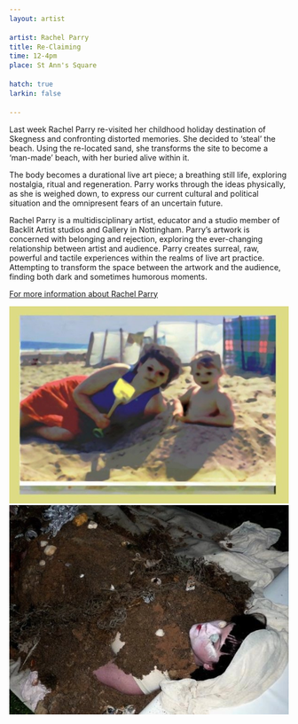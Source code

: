 ```yaml
---
layout: artist

artist: Rachel Parry
title: Re-Claiming
time: 12-4pm
place: St Ann's Square

hatch: true
larkin: false

---
```


Last week Rachel Parry re-visited her childhood holiday destination of Skegness and confronting distorted memories. She decided to ‘steal’ the beach. Using the re-located sand, she transforms the site to become a ‘man-made’ beach, with her buried alive within it.     

The body becomes a durational live art piece; a breathing still life, exploring nostalgia, ritual and regeneration. Parry works through the ideas physically, as she is weighed down, to express our current cultural and political situation and the omnipresent fears of an uncertain future.

Rachel Parry is a multidisciplinary artist, educator and a studio member of Backlit Artist studios and Gallery in Nottingham. Parry’s artwork is concerned with belonging and rejection, exploring the ever-changing relationship between artist and audience. Parry creates surreal, raw, powerful and tactile experiences within the realms of live art practice. Attempting to transform the space between the artwork and the audience, finding both dark and sometimes humorous moments.  

[For more information about Rachel Parry](http://contemporaryperformance.org/profile/RachelParry)     

![Rachel Parry](Parry1.jpg)
![Rachel Parry](Parry2.jpg)

